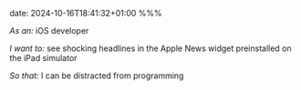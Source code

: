 date: 2024-10-16T18:41:32+01:00
%%%

*As an:* iOS developer

*I want to:* see shocking headlines in the Apple News widget preinstalled on the iPad simulator

*So that:* I can be distracted from programming
